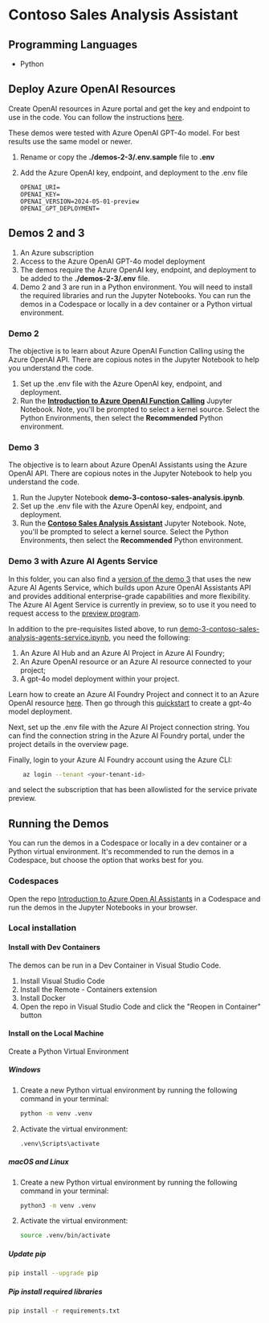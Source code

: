 # Contoso Sales Analysis Assistant

## Programming Languages

- Python

## Deploy Azure OpenAI Resources

Create OpenAI resources in Azure portal and get the key and endpoint to use in the code. You can follow the instructions [here](https://learn.microsoft.com/en-us/azure/ai-services/openai/how-to/create-resource).

These demos were tested with Azure OpenAI GPT-4o model. For best results use the same model or newer.

1. Rename or copy the **./demos-2-3/.env.sample** file to **.env**
2. Add the Azure OpenAI key, endpoint, and deployment to the .env file

    ```text
    OPENAI_URI=
    OPENAI_KEY=
    OPENAI_VERSION=2024-05-01-preview
    OPENAI_GPT_DEPLOYMENT=
    ```

## Demos 2 and 3

1. An Azure subscription
1. Access to the Azure OpenAI GPT-4o model deployment
1. The demos require the Azure OpenAI key, endpoint, and deployment to be added to the **./demos-2-3/.env** file.
1. Demo 2 and 3 are run in a Python environment. You will need to install the required libraries and run the Jupyter Notebooks. You can run the demos in a Codespace or locally in a dev container or a Python virtual environment.

### Demo 2

The objective is to learn about Azure OpenAI Function Calling using the Azure OpenAI API. There are copious notes in the Jupyter Notebook to help you understand the code.

1. Set up the .env file with the Azure OpenAI key, endpoint, and deployment.
1. Run the **[Introduction to Azure OpenAI Function Calling](demo-2-function-calling.ipynb)** Jupyter Notebook. Note, you'll be prompted to select a kernel source. Select the Python Environments, then select the **Recommended** Python environment.

### Demo 3

The objective is to learn about Azure OpenAI Assistants using the Azure OpenAI API. There are copious notes in the Jupyter Notebook to help you understand the code.

1. Run the Jupyter Notebook **demo-3-contoso-sales-analysis.ipynb**.
1. Set up the .env file with the Azure OpenAI key, endpoint, and deployment.
1. Run the **[Contoso Sales Analysis Assistant](demo-3-contoso-sales-analysis.ipynb)** Jupyter Notebook. Note, you'll be prompted to select a kernel source. Select the Python Environments, then select the **Recommended** Python environment.

### Demo 3 with Azure AI Agents Service

In this folder, you can also find a [version of the demo 3](demo-3-contoso-sales-analysis-agents-service.ipynb) that uses the new Azure AI Agents Service, which builds upon Azure OpenAI Assistants API and provides additional enterprise-grade capabilities and more flexibility.
The Azure AI Agent Service is currently in preview, so to use it you need to request access to the [preview program](https://nam.dcv.ms/nzy5CEG6Br).

In addition to the pre-requisites listed above, to run [demo-3-contoso-sales-analysis-agents-service.ipynb](demo-3-contoso-sales-analysis-agents-service.ipynb), you need the following:

1. An Azure AI Hub and an Azure AI Project in Azure AI Foundry;
1. An Azure OpenAI resource or an Azure AI resource connected to your project;
1. A gpt-4o model deployment within your project.

Learn how to create an Azure AI Foundry Project and connect it to an Azure OpenAI resource [here](https://learn.microsoft.com/azure/ai-studio/how-to/create-projects?tabs=ai-studio).
Then go through this [quickstart](https://learn.microsoft.com/azure/ai-studio/quickstarts/get-started-playground#deploy-a-chat-model) to create a gpt-4o model deployment.

Next, set up the .env file with the Azure AI Project connection string. You can find the connection string in the Azure AI Foundry portal, under the project details in the overview page.

Finally, login to your Azure AI Foundry account using the Azure CLI:

```bash
    az login --tenant <your-tenant-id>
```

and select the subscription that has been allowlisted for the service private preview.

## Running the Demos

You can run the demos in a Codespace or locally in a dev container or a Python virtual environment. It's recommended to run the demos in a Codespace, but choose the option that works best for you.

### Codespaces

Open the repo [Introduction to Azure Open AI Assistants](https://github.com/microsoft/aitour-azure-openai-assistants) in a Codespace and run the demos in the Jupyter Notebooks in your browser.

### Local installation

#### Install with Dev Containers

The demos can be run in a Dev Container in Visual Studio Code.

1. Install Visual Studio Code
1. Install the Remote - Containers extension
1. Install Docker
1. Open the repo in Visual Studio Code and click the "Reopen in Container" button

#### Install on the Local Machine

Create a Python Virtual Environment

##### Windows

1. Create a new Python virtual environment by running the following command in your terminal:

    ```bash
    python -m venv .venv
    ```

2. Activate the virtual environment:

    ```bash
    .venv\Scripts\activate
    ```

##### macOS and Linux

1. Create a new Python virtual environment by running the following command in your terminal:

    ```bash
    python3 -m venv .venv
    ```

2. Activate the virtual environment:

    ```bash
    source .venv/bin/activate
    ```

##### Update pip

```bash
pip install --upgrade pip
```

##### Pip install required libraries

```bash
pip install -r requirements.txt
```
